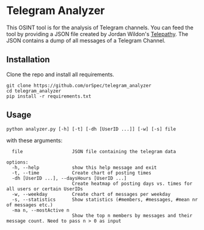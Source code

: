 # Telegram Analyzer
This OSINT tool is for the analysis of Telegram channels. You can feed the tool by providing a JSON file created by Jordan Wildon's [Telepathy](https://github.com/jordanwildon/Telepathy). The JSON contains a dump of all messages of a Telegram Channel.

## Installation
Clone the repo and install all requirements.
```
git clone https://github.com/orSpec/telegram_analyzer
cd telegram_analyzer
pip install -r requirements.txt
```
## Usage
```
python analyzer.py [-h] [-t] [-dh [UserID ...]] [-w] [-s] file
```
with these arguments:
```
  file                  JSON file containing the telegram data

options:
  -h, --help            show this help message and exit
  -t, --time            Create chart of posting times
  -dh [UserID ...], --daysHours [UserID ...]
                        Create heatmap of posting days vs. times for all users or certain UserIDs
  -w, --weekday         Create chart of messages per weekday
  -s, --statistics      Show statistics (#members, #messages, #mean nr of messages etc.)
  -ma n, --mostActive n
                        Show the top n members by messages and their message count. Need to pass n > 0 as input
```

